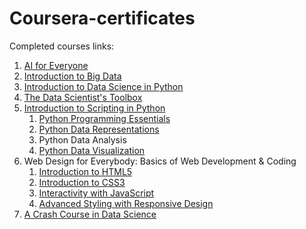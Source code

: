# Coursera-certificates
Completed courses links:
1. [AI for Everyone](https://coursera.org/share/174dbf96be2a3c030419a6e4f7272823)
2. [Introduction to Big Data](https://coursera.org/share/48ed0962e88ba81b75eae356dbe2f4f8)
3. [Introduction to Data Science in Python](https://coursera.org/share/18e957edd61cde0fcd6de6680cf27d71)
4. [The Data Scientist's Toolbox](https://coursera.org/share/1cc91e3ce78b7d130a2d7ebca11cb879)
5. [Introduction to Scripting in Python]()
      1. [Python Programming Essentials](https://coursera.org/share/78c03a6fd6421bd8ddcdcebd38584076)
      2. [Python Data Representations](https://coursera.org/share/d6a09add09fc9e1b96fe8496bba146db)
      3. Python Data Analysis
      4. [Python Data Visualization](https://coursera.org/share/8ca948c39cfcecb37af087d5b556d3c6)
6. Web Design for Everybody: Basics of Web Development & Coding
      1. [Introduction to HTML5](https://www.coursera.org/account/accomplishments/verify/4MCRLZ3SX6BD?utm_source=link&utm_campaign=copybutton_certificate)
      2. [Introduction to CSS3](https://www.coursera.org/account/accomplishments/verify/F54XMVQS4MMQ?utm_source=link&utm_campaign=copybutton_certificate)
      3. [Interactivity with JavaScript](https://www.coursera.org/account/accomplishments/verify/P49U9AJE3MBM?utm_source=link&utm_campaign=copybutton_certificate)
      4. [Advanced Styling with Responsive Design](https://www.coursera.org/account/accomplishments/verify/HS7LQQLH6UAS?utm_source=link&utm_campaign=copybutton_certificate)
7. [A Crash Course in Data Science](https://www.coursera.org/account/accomplishments/verify/J5NLT2DUKV65?utm_source=link&utm_campaign=copybutton_certificate)
